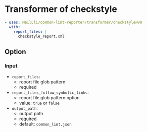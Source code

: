# Transformer of checkstyle
```yml
- uses: MeilCli/common-lint-reporter/transformer/checkstyle@v0
  with:
    report_files: |
      checkstyle_report.xml
```

## Option
### Input
- `report_files`:
  - report file glob pattern
  - required
- `report_files_follow_symbolic_links`:
  - report file glob pattern option
  - value: `true` or `false`
- `output_path`:
  - output path
  - required
  - default: `common_lint.json`